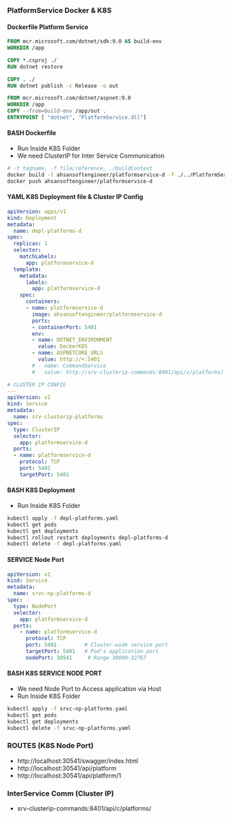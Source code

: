 
### PlatformService Docker & K8S
#### Dockerfile Platform Service
```dockerfile
FROM mcr.microsoft.com/dotnet/sdk:9.0 AS build-env
WORKDIR /app

COPY *.csproj ./
RUN dotnet restore

COPY . ./
RUN dotnet publish -c Release -o out

FROM mcr.microsoft.com/dotnet/aspnet:9.0
WORKDIR /app
COPY --from=build-env /app/out .
ENTRYPOINT [ "dotnet", "PlatformService.dll"]
```
#### BASH Dockerfile
- Run Inside K8S Folder
- We need ClusterIP for Inter Service Communication
```bash
# -t tagname, -f file/reference, ./buildContext  
docker build -t ahsansoftengineer/platformservice-d -f ./../PlatformService/Dockerfile ./../PlatformService
docker push ahsansoftengineer/platformservice-d
```
#### YAML K8S Deployment file & Cluster IP Config 
```yaml
apiVersion: apps/v1
kind: Deployment
metadata:
  name: depl-platforms-d
spec:
  replicas: 1
  selector:
    matchLabels:
      app: platformservice-d
  template:
    metadata:
      labels:
        app: platformservice-d
    spec:
      containers:
      - name: platformservice-d
        image: ahsansoftengineer/platformservice-d
        ports:
        - containerPort: 5401
        env:
        - name: DOTNET_ENVIRONMENT
          value: DockerK8S
        - name: ASPNETCORE_URLS
          value: http://+:5401
        # - name: CommandService
        #   value: http://srv-clusterip-commands:8401/api/c/platforms/

# CLUSTER IP CONFIG
--- 
apiVersion: v1
kind: Service
metadata:
  name: srv-clusterip-platforms
spec:
  type: ClusterIP
  selector:
    app: platformservice-d
  ports:
  - name: platformservice-d
    protocol: TCP
    port: 5401
    targetPort: 5401
```
#### BASH K8S Deployment
- Run Inside K8S Folder
```bash
kubectl apply -f depl-platforms.yaml
kubectl get pods
kubectl get deployments
kubectl rollout restart deployments depl-platforms-d
kubectl delete -f depl-platforms.yaml
```

#### SERVICE Node Port
```yaml
apiVersion: v1
kind: Service
metadata:
  name: srvc-np-platforms-d
spec:
  type: NodePort
  selector:
    app: platformservice-d
  ports:
    - name: platformservice-d
      protocol: TCP
      port: 5401         # Cluster-wide service port
      targetPort: 5401   # Pod's application port
      nodePort: 30541     # Range 30000-32767
```
#### BASH K8S SERVICE NODE PORT
- We need Node Port to Access application via Host
- Run Inside K8S Folder
```bash
kubectl apply -f srvc-np-platforms.yaml
kubectl get pods
kubectl get deployments
kubectl delete -f srvc-np-platforms.yaml
```

### ROUTES (K8S Node Port)
- http://localhost:30541/swagger/index.html
- http://localhost:30541/api/platform
- http://localhost:30541/api/platform/1

### InterService Comm (Cluster IP)
- srv-clusterip-commands:8401/api/c/platforms/